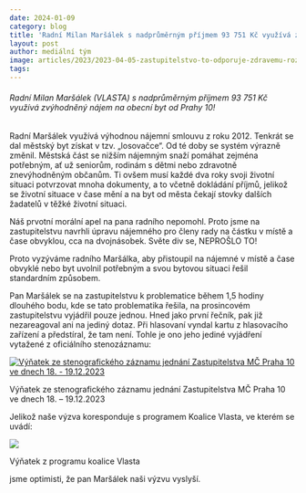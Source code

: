 ```yaml
---
date: 2024-01-09
category: blog
title: 'Radní Milan Maršálek s nadprůměrným příjmem 93 751 Kč využívá zvýhodněný nájem na obecní byt'
layout: post
author: mediální tým
image: articles/2023/2023-04-05-zastupitelstvo-to-odporuje-zdravemu-rozumu.jpg
tags:
---
```


###### Radní Milan Maršálek (VLASTA) s nadprůměrným příjmem 93 751 Kč využívá zvýhodněný  nájem na obecní byt od Prahy 10!

Radní Maršálek využívá výhodnou nájemní smlouvu z roku 2012. Tenkrát se dal městský byt získat v tzv. „losovačce“. Od té doby se systém výrazně změnil. Městská část se nižším nájemným snaží pomáhat zejména potřebným, ať už seniorům, rodinám s dětmi nebo zdravotně znevýhodněným občanům. Ti ovšem musí každé dva roky svoji životní situaci potvrzovat mnoha dokumenty, a to včetně dokládání příjmů, jelikož se životní situace v čase mění a na byt od města čekají stovky dalších žadatelů v těžké životní situaci.

Náš prvotní morální apel na pana radního nepomohl. Proto jsme na zastupitelstvu navrhli úpravu nájemného pro členy rady na částku v místě a čase obvyklou, cca na dvojnásobek. Světe div se, NEPROŠLO TO!

Proto vyzýváme radního Maršálka, aby přistoupil na nájemné v místě a čase obvyklé nebo byt uvolnil potřebným a svou bytovou situaci řešil standardním způsobem.

Pan Maršálek se na zastupitelstvu k problematice během 1,5 hodiny dlouhého bodu, kde se tato problematika řešila, na prosincovém zastupitelstvu vyjádřil pouze jednou. Hned jako první řečník, pak již nezareagoval ani na jediný dotaz. Při hlasovaní vyndal kartu z hlasovacího zařízení a předstíral, že tam není. Tohle je ono jeho jediné vyjádření vytažené z oficiálního stenozáznamu:

[![Výňatek ze stenografického záznamu jednání Zastupitelstva MČ Praha 10 ve dnech 18. - 19.12.2023](https://pirati10.cz/wp-content/uploads/2024/01/Marsalek_najem.png)](https://praha10.cz/Portals/0/docs/RaZ/steno/s2022-2026/steno_6_ZMC.pdf?ver=2024-01-04-090149-303)

Výňatek ze stenografického záznamu jednání Zastupitelstva MČ Praha 10 ve dnech 18. – 19.12.2023

Jelikož naše výzva koresponduje s programem Koalice Vlasta, ve kterém se uvádí:

[![](https://pirati10.cz/wp-content/uploads/2024/01/Vlastniprogramnajem.png)](https://www.vlasta10.cz/program2022/?fbclid=IwAR0JWfGp1BdAiCOXTvjwRdYmU_3CBapeGk6iNlzUJIqEyx_fvDLDYcnoAi4)

Výňatek z programu koalice Vlasta

jsme optimisti, že pan Maršálek naši výzvu vyslyší.
